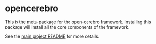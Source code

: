 # opencerebro

This is the meta-package for the open-cerebro framework. Installing this package will install all the core components of the framework.

See the [main project README](https://github.com/ps2program/open-cerebro) for more details. 